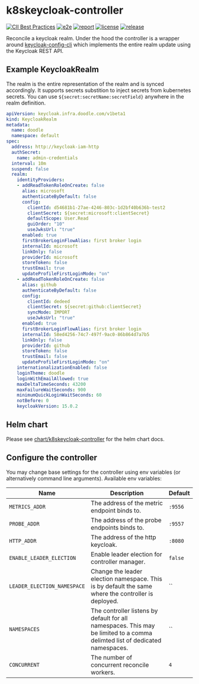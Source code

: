 # k8skeycloak-controller

[![CII Best Practices](https://bestpractices.coreinfrastructure.org/projects/4787/badge)](https://bestpractices.coreinfrastructure.org/projects/4787)
[![e2e](https://github.com/DoodleScheduling/k8skeycloak-controller/workflows/e2e/badge.svg)](https://github.com/DoodleScheduling/k8skeycloak-controller/actions)
[![report](https://goreportcard.com/badge/github.com/DoodleScheduling/k8skeycloak-controller)](https://goreportcard.com/report/github.com/DoodleScheduling/k8skeycloak-controller)
[![license](https://img.shields.io/github/license/DoodleScheduling/k8skeycloak-controller.svg)](https://github.com/DoodleScheduling/k8skeycloak-controller/blob/main/LICENSE)
[![release](https://img.shields.io/github/release/DoodleScheduling/k8skeycloak-controller/all.svg)](https://github.com/DoodleScheduling/k8skeycloak-controller/releases)

Reconcile a keycloak realm. Under the hood the controller is a wrapper around [keycloak-config-cli](https://github.com/adorsys/keycloak-config-cli)
which implements the entire realm update using the Keycloak REST API.

## Example KeycloakRealm

The realm is the entire representation of the realm and is synced accordingly.
It supports secrets substition to inject secrets from kubernetes secrets.
You can use `${secret:secretName:secretField}` anywhere in the realm definition.

```yaml
apiVersion: keycloak.infra.doodle.com/v1beta1
kind: KeycloakRealm
metadata:
  name: doodle
  namespace: default
spec:
  address: http://keycloak-iam-http
  authSecret:
    name: admin-credentials
  interval: 10m
  suspend: false
  realm:
    identityProviders:
    - addReadTokenRoleOnCreate: false
      alias: microsoft
      authenticateByDefault: false
      config:
        clientId: d54681b1-27ae-4246-803c-1d2bf40b636b-test2
        clientSecret: ${secret:microsoft:clientSecret}
        defaultScope: User.Read
        guiOrder: "10"
        useJwksUrl: "true"
      enabled: true
      firstBrokerLoginFlowAlias: first broker login
      internalId: microsoft
      linkOnly: false
      providerId: microsoft
      storeToken: false
      trustEmail: true
      updateProfileFirstLoginMode: "on"
    - addReadTokenRoleOnCreate: false
      alias: github
      authenticateByDefault: false
      config:
        clientId: dedeed
        clientSecret: ${secret:github:clientSecret}
        syncMode: IMPORT
        useJwksUrl: "true"
      enabled: true
      firstBrokerLoginFlowAlias: first broker login
      internalId: 58ed4256-74c7-497f-9ac0-86b864d7a7b5
      linkOnly: false
      providerId: github
      storeToken: false
      trustEmail: false
      updateProfileFirstLoginMode: "on"
    internationalizationEnabled: false
    loginTheme: doodle
    loginWithEmailAllowed: true
    maxDeltaTimeSeconds: 43200
    maxFailureWaitSeconds: 900
    minimumQuickLoginWaitSeconds: 60
    notBefore: 0
    keycloakVersion: 15.0.2
```

## Helm chart

Please see [chart/k8skeycloak-controller](https://github.com/DoodleScheduling/k8skeycloak-controller) for the helm chart docs.

## Configure the controller

You may change base settings for the controller using env variables (or alternatively command line arguments).
Available env variables:

| Name  | Description | Default |
|-------|-------------| --------|
| `METRICS_ADDR` | The address of the metric endpoint binds to. | `:9556` |
| `PROBE_ADDR` | The address of the probe endpoints binds to. | `:9557` |
| `HTTP_ADDR` | The address of the http keycloak. | `:8080` |
| `ENABLE_LEADER_ELECTION` | Enable leader election for controller manager. | `false` |
| `LEADER_ELECTION_NAMESPACE` | Change the leader election namespace. This is by default the same where the controller is deployed. | `` |
| `NAMESPACES` | The controller listens by default for all namespaces. This may be limited to a comma delimted list of dedicated namespaces. | `` |
| `CONCURRENT` | The number of concurrent reconcile workers.  | `4` |
